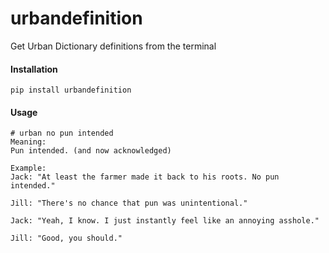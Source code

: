 # urbandefinition
Get Urban Dictionary definitions from the terminal

#### Installation

```
pip install urbandefinition
```

#### Usage
```
# urban no pun intended
Meaning:
Pun intended. (and now acknowledged)

Example:
Jack: "At least the farmer made it back to his roots. No pun intended."

Jill: "There's no chance that pun was unintentional."

Jack: "Yeah, I know. I just instantly feel like an annoying asshole."

Jill: "Good, you should."

```